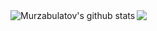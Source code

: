 
<img align="left" src="https://github-readme-stats.vercel.app/api?username=Murzabulatov&theme=merko&show_icons=true&show_icons=true&include_all_commits=true&hide_border=true&count_private=true" alt="Murzabulatov's github stats" />
<img align="left" src="https://github-readme-stats.vercel.app/api/top-langs/?username=Murzabulatov&theme=merko&show_icons=true&exclude_repo=gadget-master&hide=CSS&layout=compact&hide_border=true" />
